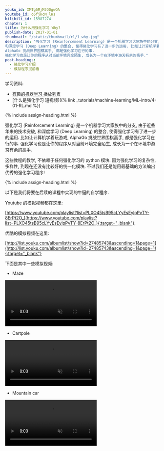 ```yaml
---
youku_id: XMTg5MjM2ODgwOA
youtube_id: o5fjkcM_lHs
bilibili_id: 15987274
chapter: 1
title: 为什么用强化学习 Why?
publish-date: 2017-01-01
thumbnail: "/static/thumbnail/rl/1_why.jpg"
description: "强化学习 (Reinforcement Learning) 是一个机器学习大家族中的分支, 由于近些年来的技术突破,
和深度学习 (Deep Learning) 的整合, 使得强化学习有了进一步的运用. 比如让计算机学着玩游戏,
AlphaGo 挑战世界围棋高手, 都是强化学习在行的事.
强化学习也是让你的程序从对当前环境完全陌生, 成长为一个在环境中游刃有余的高手."
post-headings:
  - 强化学习介绍
  - 模拟程序提前看
---
```


学习资料:
  * [有趣的机器学习 播放列表](/tutorials/machine-learning/ML-intro/)
  * [什么是强化学习 短视频]({% link _tutorials/machine-learning/ML-intro/4-01-RL.md %})


 {% include assign-heading.html %}

强化学习 (Reinforcement Learning) 是一个机器学习大家族中的分支, 由于近些年来的技术突破,
和深度学习 (Deep Learning) 的整合, 使得强化学习有了进一步的运用. 比如让计算机学着玩游戏,
AlphaGo 挑战世界围棋高手, 都是强化学习在行的事.
强化学习也是让你的程序从对当前环境完全陌生, 成长为一个在环境中游刃有余的高手.

这些教程的教学, 不依赖于任何强化学习的 python 模块.
因为强化学习的复杂性, 多样性, 到现在还没有比较好的统一化模块.
不过我们还是能用最基础的方法编出优秀的强化学习程序!

 {% include assign-heading.html %}

以下是我们将要在后续的课程中实现的牛逼的自学程序.

Youtube 的模拟视频都在这里:

[https://www.youtube.com/playlist?list=PLXO45tsB95cLYyEsEylpPvTY-8ErPt2O_](https://www.youtube.com/playlist?list=PLXO45tsB95cLYyEsEylpPvTY-8ErPt2O_){:target="_blank"}.

优酷的模拟视频在这里:

[http://list.youku.com/albumlist/show?id=27485743&ascending=1&page=1](http://list.youku.com/albumlist/show?id=27485743&ascending=1&page=1){:target="_blank"}

下面是其中一些模拟视频:

* Maze

<video class="tut-content-video" controls loop autoplay muted>
  <source src="/static/results/reinforcement-learning/maze sarsa_lambda.mp4" type="video/mp4">
  Your browser does not support HTML5 video.
</video>


* Cartpole
<video class="tut-content-video" controls loop autoplay muted>
  <source src="/static/results/reinforcement-learning/cartpole dqn.mp4" type="video/mp4">
  Your browser does not support HTML5 video.
</video>

* Mountain car
<video class="tut-content-video" controls loop autoplay muted>
  <source src="/static/results/reinforcement-learning/mountaincar dqn.mp4" type="video/mp4">
  Your browser does not support HTML5 video.
</video>
